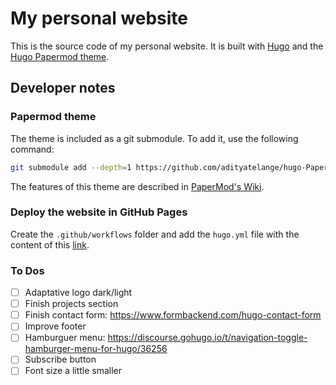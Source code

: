 # My personal website

This is the source code of my personal website. It is built with [Hugo](https://gohugo.io/) and the [Hugo Papermod theme](https://github.com/adityatelange/hugo-PaperMod?tab=readme-ov-file).

## Developer notes

### Papermod theme

The theme is included as a git submodule. To add it, use the following command:

```bash
git submodule add --depth=1 https://github.com/adityatelange/hugo-PaperMod.git themes/PaperMod 
```

The features of this theme are described in [PaperMod's Wiki](https://github.com/adityatelange/hugo-PaperMod/wiki).

### Deploy the website in GitHub Pages

Create the `.github/workflows` folder and add the `hugo.yml` file with the content of this [link](https://gist.githubusercontent.com/thisismikekelly/1a24ad2c8c923127dc3cb29edca13746/raw/f5d449a0aca3d33b88825e563734e6d782752e4a/hugo.yaml).

### To Dos

- [ ] Adaptative logo dark/light
- [ ] Finish projects section
- [ ] Finish contact form: https://www.formbackend.com/hugo-contact-form
- [ ] Improve footer
- [ ] Hamburguer menu: https://discourse.gohugo.io/t/navigation-toggle-hamburger-menu-for-hugo/36256
- [ ] Subscribe button
- [ ] Font size a little smaller